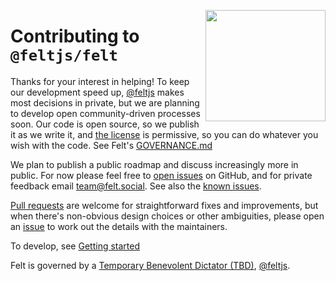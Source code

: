 [<img src="/src/static/felt.png" align="right" width="192" height="178">](https://felt.dev)

# Contributing to `@feltjs/felt`

Thanks for your interest in helping!
To keep our development speed up,
[@feltjs](https://github.com/feltjs) makes most decisions in private,
but we are planning to develop open community-driven processes soon.
Our code is open source, so we publish it as we write it,
and [the license](LICENSE) is permissive, so you can do whatever you wish with the code.
See Felt's [GOVERNANCE.md](https://github.com/feltjs/felt/blob/main/GOVERNANCE.md)

We plan to publish a public roadmap and discuss increasingly more in public.
For now please feel free to
[open issues](https://github.com/feltjs/felt/issues) on GitHub,
and for private feedback email [team@felt.social](mailto:team@felt.social).
See also the [known issues](https://docs.felt.dev/server/guide/user/known-issues).

[Pull requests](https://github.com/feltjs/felt/pulls)
are welcome for straightforward fixes and improvements,
but when there's non-obvious design choices or other ambiguities,
please open an [issue](https://github.com/feltjs/felt/issues)
to work out the details with the maintainers.

To develop, see [Getting started](https://felt.dev/docs/guide/admin/getting-started)

Felt is governed by a
[Temporary Benevolent Dictator (TBD)](https://github.com/feltjs/felt/blob/main/GOVERNANCE.md),
[@feltjs](https://github.com/feltjs).
